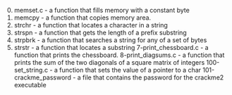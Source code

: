 0. memset.c - a function that fills memory with a constant byte
1. memcpy - a function that copies memory area.
2. strchr - a function that locates a character in a string
3. strspn - a function that gets the length of a prefix substring
4. strpbrk - a function that searches a string for any of a set of bytes
5. strstr - a function that locates a substring
7-print_chessboard.c - a function that prints the chessboard.
8-print_diagsums.c - a function that prints the sum of the two diagonals of a square matrix of integers
100-set_string.c - a function that sets the value of a pointer to a char
101-crackme_password - a file that contains the password for the crackme2 executable
